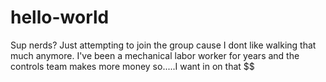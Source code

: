 # hello-world

Sup nerds? Just attempting to join the group cause I dont like walking that much anymore.
I've been a mechanical labor worker for years and the controls team makes more money so.....I want in on that $$
